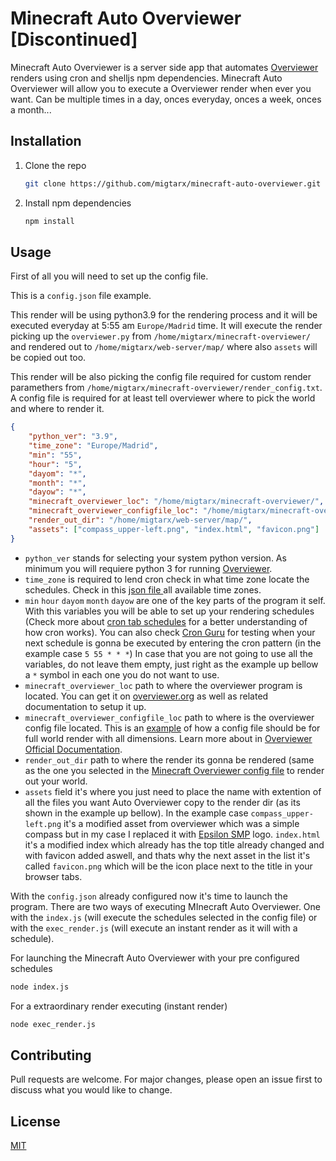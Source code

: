 # Minecraft Auto Overviewer [Discontinued]

Minecraft Auto Overviewer is a server side app that automates [Overviewer](https://github.com/overviewer/Minecraft-Overviewer/) renders using cron and shelljs npm dependencies. Minecraft Auto Overviewer will allow you to execute a Overviewer render when ever you want. Can be multiple times in a day, onces everyday, onces a week, onces a month...

## Installation
1. Clone the repo
   ```sh
   git clone https://github.com/migtarx/minecraft-auto-overviewer.git
   ```
2. Install npm dependencies
    ```sh
   npm install
   ```

## Usage
First of all you will need to set up the config file.

This is a `config.json` file example.

This render will be using python3.9 for the rendering process and it will be executed everyday at 5:55 am `Europe/Madrid` time. It will execute the render picking up the `overviewer.py` from `/home/migtarx/minecraft-overviewer/` and rendered out to `/home/migtarx/web-server/map/` where also `assets` will be copied out too.

This render will be also picking the config file required for custom render paramethers from `/home/migtarx/minecraft-overviewer/render_config.txt`. A config file is required for at least tell overviewer where to pick the world and where to render it.
```json
{
    "python_ver": "3.9",
    "time_zone": "Europe/Madrid",
    "min": "55",
    "hour": "5",
    "dayom": "*",
    "month": "*",
    "dayow": "*",
    "minecraft_overviewer_loc": "/home/migtarx/minecraft-overviewer/",
    "minecraft_overviewer_configfile_loc": "/home/migtarx/minecraft-overviewer/render_config.txt",
    "render_out_dir": "/home/migtarx/web-server/map/",
    "assets": ["compass_upper-left.png", "index.html", "favicon.png"]
}
```


* `python_ver` stands for selecting your system python version. As minimum you will requiere python 3 for running  [Overviewer](https://overviewer.org/).
* `time_zone` is required to lend cron check in what time zone locate the schedules. Check in this [json file ](https://gist.github.com/migtarx/8823cc03b3d76d0577f2e5c59f4fdd8e) all available time zones.
* `min` `hour` `dayom` `month` `dayow` are one of the key parts of the program it self. With this variables you will be able to set up your rendering schedules (Check more about [cron tab schedules](https://github.com/lathonez/dotfiles/blob/master/crontab/example.crontab) for a better understanding of how cron works). You can also check [Cron Guru](https://crontab.guru/) for testing when your next schedule is gonna be executed by entering the cron pattern (in the example case `5 55 * * *`) In case that you are not going to use all the variables, do not leave them empty, just right as the example up bellow a `*` symbol in each one you do not want to use.
* `minecraft_overviewer_loc` path to where the overviewer program is located. You can get it on [overviewer.org](https://overviewer.org) as well as related documentation to setup it up.
* `minecraft_overviewer_configfile_loc` path to where is the overviewer config file located. This is an [example](https://gist.github.com/migtarx/00c3693ec2c73f70da572ae14760dd98) of how a config file should be for full world render with all dimensions. Learn more about in [Overviewer Official Documentation](http://docs.overviewer.org/en/latest/).
* `render_out_dir` path to where the render its gonna be rendered (same as the one you selected in the [Minecraft Overviewer config file](https://gist.github.com/migtarx/00c3693ec2c73f70da572ae14760dd98) to render out your world. 
* `assets` field it's where you just need to place the name with extention of all the files you want Auto Overviewer copy to the render dir (as its shown in the example up bellow). In the example case `compass_upper-left.png` it's a modified asset from overviewer which was a simple compass but in my case I replaced it with [Epsilon SMP](https://epsilonsmp.world) logo. `index.html` it's a modified index which already has the top title already changed and with favicon added aswell, and thats why the next asset in the list it's called `favicon.png` which will be the icon place next to the title in your browser tabs.

With the `config.json` already configured now it's time to launch the program. There are two ways of executing MInecraft Auto Overviewer. One with the `index.js` (will execute the schedules selected in the config file) or with the `exec_render.js` (will execute an instant render as it will with a schedule).

For launching the Minecraft Auto Overviewer with your pre configured schedules
```sh
node index.js
```
For a extraordinary render executing (instant render)
```sh
node exec_render.js
```
## Contributing
Pull requests are welcome. For major changes, please open an issue first to discuss what you would like to change.


## License
[MIT](https://choosealicense.com/licenses/mit/)
